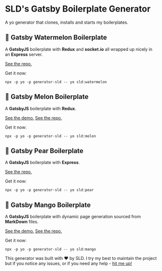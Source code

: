 # SLD's Gatsby Boilerplate Generator

A yo generator that clones, installs and starts my boilerplates.

## 🍉 Gatsby Watermelon Boilerplate

A **GatsbyJS** boilerplate with **Redux** and **socket.io** all wrapped up nicely in an **Express** server.  

[See the repo.](https://github.com/slarsendisney/gatsby-watermelon)

Get it now:

```
npx -p yo -p generator-sld -- yo sld:watermelon
```


## 🍈 Gatsby Melon Boilerplate

A **GatsbyJS** boilerplate with **Redux**.

[See the demo.](https://melon.sld.codes/)
[See the repo.](https://github.com/slarsendisney/gatsby-melon)

Get it now:

```
npx -p yo -p generator-sld -- yo sld:melon
```

## 🍐 Gatsby Pear Boilerplate

A **GatsbyJS** boilerplate with **Express**.

[See the repo.](https://github.com/slarsendisney/gatsby-pear)

Get it now:

```
npx -p yo -p generator-sld -- yo sld:pear
```

## 🥭 Gatsby Mango Boilerplate

A **GatsbyJS** boilerplate with dynamic page generation sourced from **MarkDown** files.

[See the demo.](https://mango.sld.codes/)
[See the repo.](https://github.com/slarsendisney/gatsby-mango)

Get it now:

```
npx -p yo -p generator-sld -- yo sld:mango
```

This generator was built with ❤️ by SLD. I try my best to maintain the project but if you notice any issues, or if you need any help - [hit me up!](https://sld.codes)
